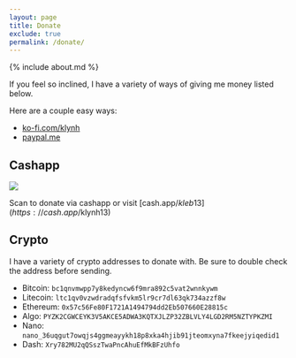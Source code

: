 ```yaml
---
layout: page
title: Donate
exclude: true
permalink: /donate/
---
```


{% include about.md %}

If you feel so inclined, I have a variety of ways of giving me money listed below.

Here are a couple easy ways:
- [ko-fi.com/klynh](https://ko-fi.com/klynh)
- [paypal.me](https://paypal.me/fantasycubing?locale.x=en_US)

## Cashapp

<img src="https://cash.app/qr/$kleb13?size=150&amp;margin=10" class="cashapp-img">

Scan to donate via cashapp or visit [cash.app/$kleb13](https://cash.app/$klynh13)

## Crypto

I have a variety of crypto addresses to donate with.
Be sure to double check the address before sending.

- Bitcoin: `bc1qnvmwpp7y8kedyncw6f9mra892c5vat2wnnkywm`
- Litecoin: `ltc1qv0vzwdradqfsfvkm5lr9cr7dl63qk734azzf8w`
- Ethereum: `0x57c56Fe80F1721A1494794dd2Eb507660E28815c`
- Algo: `PYZK2CGWCEYK3V5AKCE5ADWA3KQTXJLZP32ZBLVLY4LGD2RM5NZTYPKZMI`
- Nano: `nano_36uqgut7owqjs4ggmeayykh18p8xka4hjib91jteomxyna7fkeejyiqedid1`
- Dash: `Xry782MU2qQSszTwaPncAhuEfMkBFzUhfo`
